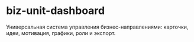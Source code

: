# biz-unit-dashboard
Универсальная система управления бизнес-направлениями: карточки, идеи, мотивация, графики, роли и экспорт.
